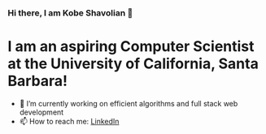 ### Hi there, I am Kobe Shavolian 👋

# I am an aspiring Computer Scientist at the University of California, Santa Barbara!

- 🔭 I’m currently working on efficient algorithms and full stack web development
- 📫 How to reach me: [LinkedIn](linkedin.com/in/kobe-shavolian-595428170)
<!--
**KobeShav/KobeShav** is a ✨ _special_ ✨ repository because its `README.md` (this file) appears on your GitHub profile.

Here are some ideas to get you started:

- 🔭 I’m currently working on ...
- 🌱 I’m currently learning ...
- 👯 I’m looking to collaborate on ...
- 🤔 I’m looking for help with ...
- 💬 Ask me about ...
- 📫 How to reach me: ...
- 😄 Pronouns: ...
- ⚡ Fun fact: ...


<a href="https://github.com/anuraghazra/github-readme-stats">
  <img align="center" src="https://github-readme-stats.vercel.app/api?username=kobeshav&hide=issues&show_icons=true&theme=dark&count_private=true&include_all_commits=true&?orgs=ucsb-cs156-f20,ucsb-cs48-s20" />
</a>
<a href="https://github.com/anuraghazra/github-readme-stats">
  <img align="center" src="https://github-readme-stats.vercel.app/api/top-langs/?username=kobeshav&theme=dark&count_private=true" />
</a>     
-->
